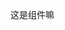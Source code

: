 <!-- ---
home: true
heroImage: ./主页.jpg
actionText: 开始 →
actionLink: /views/components/button/
footer: MIT Licensed | Copyright © 2022-Month
--- -->

这是组件嘛
<myButton />